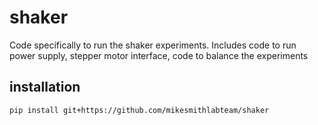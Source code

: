 # shaker

Code specifically to run the shaker experiments. Includes code to run power supply, stepper motor interface, code to balance the experiments

## installation
  `pip install git+https://github.com/mikesmithlabteam/shaker`
